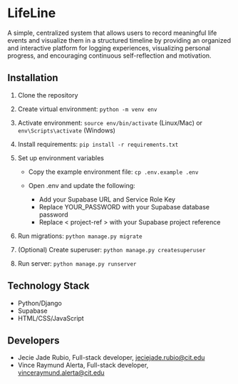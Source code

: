 # LifeLine
A simple, centralized system that allows users to record meaningful life events and visualize them in a structured timeline by providing
an organized and interactive platform for logging experiences, visualizing personal progress, and encouraging continuous self-reflection and motivation.
## Installation
1. Clone the repository
2. Create virtual environment: `python -m venv env`
3. Activate environment: `source env/bin/activate` (Linux/Mac) or `env\Scripts\activate` 
(Windows)
4. Install requirements: `pip install -r requirements.txt`
5. Set up environment variables
     - Copy the example environment file: `cp .env.example .env`
     - Open .env and update the following:

        - Add your Supabase URL and Service Role Key
        - Replace YOUR_PASSWORD with your Supabase database password
        - Replace < project-ref > with your Supabase project reference
       
7. Run migrations: `python manage.py migrate`
8. (Optional) Create superuser: `python manage.py createsuperuser`
9. Run server: `python manage.py runserver`
## Technology Stack
- Python/Django
- Supabase
- HTML/CSS/JavaScript
## Developers
- Jecie Jade Rubio, Full-stack developer, jeciejade.rubio@cit.edu
- Vince Raymund Alerta, Full-stack developer, vinceraymund.alerta@cit.edu

